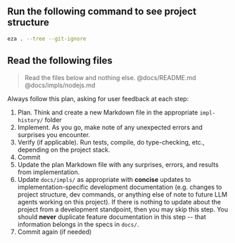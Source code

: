 ## Run the following command to see project structure

```bash
eza . --tree --git-ignore
```

## Read the following files

> Read the files below and nothing else.
> @docs/README.md
> @docs/impls/nodejs.md

Always follow this plan, asking for user feedback at each step:

1. Plan. Think and create a new Markdown file in the appropriate `impl-history/` folder
2. Implement. As you go, make note of any unexpected errors and surprises you encounter.
3. Verify (if applicable). Run tests, compile, do type-checking, etc., depending on the project stack.
4. Commit
5. Update the plan Markdown file with any surprises, errors, and results from implementation.
6. Update `docs/impls/` as appropriate with **concise** updates to implementation-specific development documentation (e.g. changes to project structure, dev commands, or anything else of note to future LLM agents working on this project). If there is nothing to update about the project from a development standpoint, then you may skip this step. You should **never** duplicate feature documentation in this step -- that information belongs in the specs in `docs/`.
7. Commit again (if needed)
